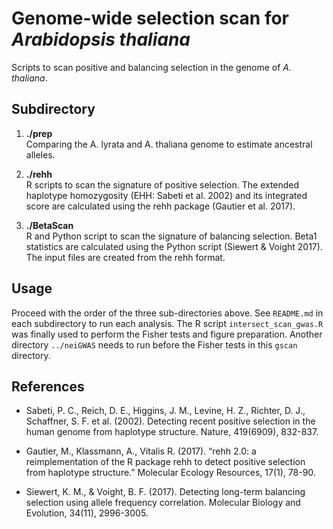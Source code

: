 # Genome-wide selection scan for *Arabidopsis thaliana*
Scripts to scan positive and balancing selection in the genome of _A. thaliana_.  

## Subdirectory

1. **./prep**  
Comparing the A. lyrata and A. thaliana genome to estimate ancestral alleles.  

2. **./rehh**  
R scripts to scan the signature of positive selection. The extended haplotype homozygosity (EHH: Sabeti et al. 2002) and its integrated score are calculated using the rehh package (Gautier et al. 2017).  

3. **./BetaScan**  
R and Python script to scan the signature of balancing selection. Beta1 statistics are calculated using the Python script (Siewert & Voight 2017). The input files are created from the rehh format.  

## Usage
Proceed with the order of the three sub-directories above. See ```README.md``` in each subdirectory to run each analysis. The R script ```intersect_scan_gwas.R``` was finally used to perform the Fisher tests and figure preparation. Another directory ```../neiGWAS``` needs to run before the Fisher tests in this ```gscan``` directory.  

## References
- Sabeti, P. C., Reich, D. E., Higgins, J. M., Levine, H. Z., Richter, D. J., Schaffner, S. F. et al. (2002). Detecting recent positive selection in the human genome from haplotype structure. Nature, 419(6909), 832-837.  
- Gautier, M., Klassmann, A., Vitalis R. (2017). “rehh 2.0: a reimplementation of the R package rehh to detect positive selection from haplotype structure.” Molecular Ecology Resources, 17(1), 78-90.  

- Siewert, K. M., & Voight, B. F. (2017). Detecting long-term balancing selection using allele frequency correlation. Molecular Biology and Evolution, 34(11), 2996-3005.  
